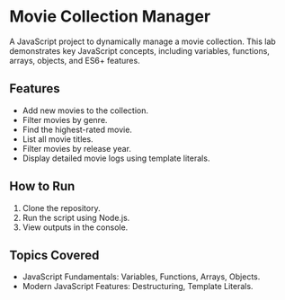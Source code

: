 # Movie Collection Manager

A JavaScript project to dynamically manage a movie collection. This lab demonstrates key JavaScript concepts, including variables, functions, arrays, objects, and ES6+ features.

## Features

- Add new movies to the collection.
- Filter movies by genre.
- Find the highest-rated movie.
- List all movie titles.
- Filter movies by release year.
- Display detailed movie logs using template literals.

## How to Run

1. Clone the repository.
2. Run the script using Node.js.
3. View outputs in the console.

## Topics Covered

- JavaScript Fundamentals: Variables, Functions, Arrays, Objects.
- Modern JavaScript Features: Destructuring, Template Literals.

